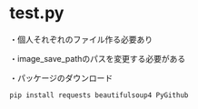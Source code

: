 # test.py

・個人それぞれのファイル作る必要あり

・image_save_pathのパスを変更する必要がある

・パッケージのダウンロード
```sh
pip install requests beautifulsoup4 PyGithub
```
